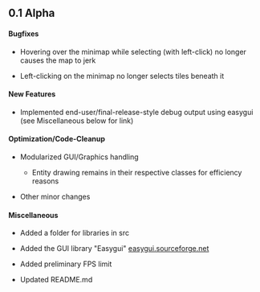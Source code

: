 ## 0.1 Alpha
<TIMESTAMP>

#### Bugfixes
- Hovering over the minimap while selecting (with left-click) no longer causes the map to jerk

- Left-clicking on the minimap no longer selects tiles beneath it

#### New Features
- Implemented end-user/final-release-style debug output using easygui (see Miscellaneous below for link)

#### Optimization/Code-Cleanup
- Modularized GUI/Graphics handling
	- Entity drawing remains in their respective classes for efficiency reasons

- Other minor changes

#### Miscellaneous
- Added a folder for libraries in src

- Added the GUI library "Easygui" [easygui.sourceforge.net](easygui.sourceforge.net)

- Added preliminary FPS limit

- Updated README.md